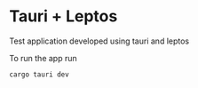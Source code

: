 # Tauri + Leptos

Test application developed using tauri and leptos

To run the app run
````bash
cargo tauri dev
````
